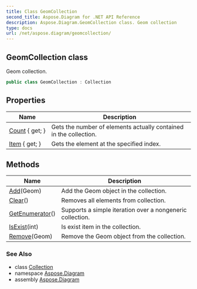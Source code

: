 ```yaml
---
title: Class GeomCollection
second_title: Aspose.Diagram for .NET API Reference
description: Aspose.Diagram.GeomCollection class. Geom collection
type: docs
url: /net/aspose.diagram/geomcollection/
---
```

## GeomCollection class

Geom collection.

```csharp
public class GeomCollection : Collection
```

## Properties

| Name | Description |
| --- | --- |
| [Count](../../aspose.diagram/collection/count/) { get; } | Gets the number of elements actually contained in the collection. |
| [Item](../../aspose.diagram/geomcollection/item/) { get; } | Gets the element at the specified index. |

## Methods

| Name | Description |
| --- | --- |
| [Add](../../aspose.diagram/geomcollection/add/)(Geom) | Add the Geom object in the collection. |
| [Clear](../../aspose.diagram/collection/clear/)() | Removes all elements from collection. |
| [GetEnumerator](../../aspose.diagram/collection/getenumerator/)() | Supports a simple iteration over a nongeneric collection. |
| [IsExist](../../aspose.diagram/collection/isexist/)(int) | Is exist item in the collection. |
| [Remove](../../aspose.diagram/geomcollection/remove/)(Geom) | Remove the Geom object from the collection. |

### See Also

* class [Collection](../collection/)
* namespace [Aspose.Diagram](../../aspose.diagram/)
* assembly [Aspose.Diagram](../../)


